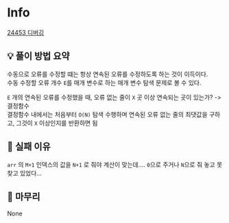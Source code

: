 # Info
[24453 디버깅](https://www.acmicpc.net/problem/24453)

## 💡 풀이 방법 요약
수동으로 오류를 수정할 떄는 항상 연속된 오류를 수정하도록 하는 것이 이득이다.  
수동 수정할 오류 개수 `E`를 매개 변수로 하는 매개 변수 탐색 문제로 볼 수 있다.

`E` 개의 연속된 오류를 수정했을 때, 오류 없는 줄이 `X` 곳 이상 연속되는 곳이 있는가? -> 결정함수  
결정함수 내에서는 처음부터 `O(N)` 탐색 수행하며 연속된 오류 없는 줄의 최댓값을 구하고, 그것이 `X` 이상인지를 반환하면 됨


## 👀 실패 이유
`arr` 의 `M+1` 인덱스의 값을 `N+1` 로 줘야 계산이 맞는데.... `0`으로 주거나 `N`으로 줘 놓고 못 찾고 있었다...

## 🙂 마무리
None
